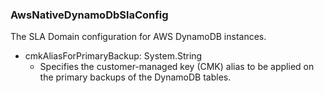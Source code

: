 ### AwsNativeDynamoDbSlaConfig
The SLA Domain configuration for AWS DynamoDB instances.

- cmkAliasForPrimaryBackup: System.String
  - Specifies the customer-managed key (CMK) alias to be applied on the primary backups of the DynamoDB tables.
